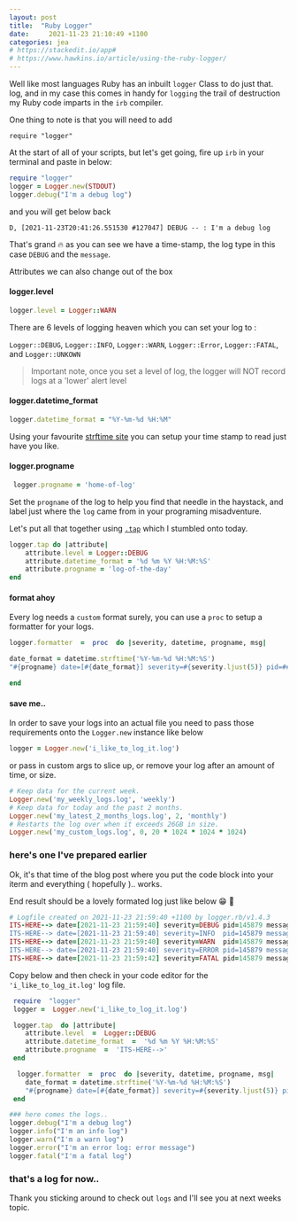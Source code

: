 ```yaml
---
layout: post
title:  "Ruby Logger"
date:     2021-11-23 21:10:49 +1100
categories: jea
# https://stackedit.io/app#
# https://www.hawkins.io/article/using-the-ruby-logger/
---
```


Well  like most languages Ruby has an inbuilt `logger` Class to do just that. log, and in my case this comes in handy for `logging` the trail of destruction my Ruby code imparts in the `irb` compiler.

One thing to note is that you will need to add

 `require "logger"`

At the start of all of your scripts, but let's get going, fire up `irb` in your terminal and paste in below:

```ruby
require "logger"
logger = Logger.new(STDOUT)
logger.debug("I'm a debug log")
```
and you will get below back

`D, [2021-11-23T20:41:26.551530 #127047] DEBUG -- : I'm a debug log`

That's grand  🔥 as you can see we have a time-stamp, the log type in this case `DEBUG` and the `message`.

Attributes we can also change out of the box

#### logger.level
```ruby
logger.level = Logger::WARN
```
There are 6 levels of logging heaven which you can set your log to :

`Logger::DEBUG`, `Logger::INFO`, `Logger::WARN`, `Logger::Error`, `Logger::FATAL`, and `Logger::UNKOWN`

> Important note, once you set a level of log, the logger will NOT record logs at a 'lower' alert level

#### logger.datetime_format
```ruby
logger.datetime_format = "%Y-%m-%d %H:%M"
```
Using your favourite [strftime site](https://strftimer.com/) you can setup your time stamp to read just have you like.

#### logger.progname
```ruby
 logger.progname = 'home-of-log'
```
Set the `progname` of the log to help you find that needle in the haystack, and label just where the `log` came from in your programing misadventure.

Let's put all that together using [`.tap`](https://medium.com/aviabird/ruby-tap-that-method-90c8a801fd6a) which I stumbled onto today.

```ruby
logger.tap do |attribute|
	attribute.level = Logger::DEBUG
	attribute.datetime_format = '%d %m %Y %H:%M:%S'
	attribute.progname = 'log-of-the-day'
end
```

#### format ahoy

Every log needs a `custom` format surely,  you can use a `proc` to setup a formatter for your logs.

```ruby
logger.formatter  =  proc  do |severity, datetime, progname, msg|

date_format = datetime.strftime('%Y-%m-%d %H:%M:%S')
"#{progname} date=[#{date_format}] severity=#{severity.ljust(5)} pid=##{Process.pid} message='#{msg}'\n"

end

```

#### save me..

In order to save your logs into an actual file you need to pass those requirements onto the `Logger.new` instance like below

```ruby
logger = Logger.new('i_like_to_log_it.log')
```
or pass in custom args to slice up, or remove your log after an amount of time, or size.
```ruby
# Keep data for the current week.
Logger.new('my_weekly_logs.log', 'weekly')
# Keep data for today and the past 2 months.
Logger.new('my_latest_2_months_logs.log', 2, 'monthly')
# Restarts the log over when it exceeds 26GB in size.
Logger.new('my_custom_logs.log', 0, 20 * 1024 * 1024 * 1024)
```

### here's one I've prepared earlier

Ok, it's that time of the blog post where you put the code block into your iterm and everything ( hopefully ).. works.

End result should be a lovely formated log just like below 😁 🥵

```ruby
# Logfile created on 2021-11-23 21:59:40 +1100 by logger.rb/v1.4.3
ITS-HERE--> date=[2021-11-23 21:59:40] severity=DEBUG pid=145879 message='I'm a debug log'
ITS-HERE--> date=[2021-11-23 21:59:40] severity=INFO  pid=145879 message='I'm an info log'
ITS-HERE--> date=[2021-11-23 21:59:40] severity=WARN  pid=145879 message='I'm a warn log'
ITS-HERE--> date=[2021-11-23 21:59:40] severity=ERROR pid=145879 message='I'm an error log: error message'
ITS-HERE--> date=[2021-11-23 21:59:42] severity=FATAL pid=145879 message='I'm a fatal log'
```

Copy below and then check in your code editor for the `'i_like_to_log_it.log'` log file.

```ruby
 require  "logger"
 logger =  Logger.new('i_like_to_log_it.log')

 logger.tap  do |attribute|
	attribute.level  =  Logger::DEBUG
	attribute.datetime_format  =  '%d %m %Y %H:%M:%S'
	attribute.progname  =  'ITS-HERE-->'
 end

  logger.formatter  =  proc  do |severity, datetime, progname, msg|
	date_format = datetime.strftime('%Y-%m-%d %H:%M:%S')
	"#{progname} date=[#{date_format}] severity=#{severity.ljust(5)} pid=#{Process.pid} message='#{msg}'\n"
 end

### here comes the logs..
logger.debug("I'm a debug log")
logger.info("I'm an info log")
logger.warn("I'm a warn log")
logger.error("I'm an error log: error message")
logger.fatal("I'm a fatal log")
```

### that's a log for now..

Thank you sticking around to check out `logs` and I'll see you at next weeks topic.
